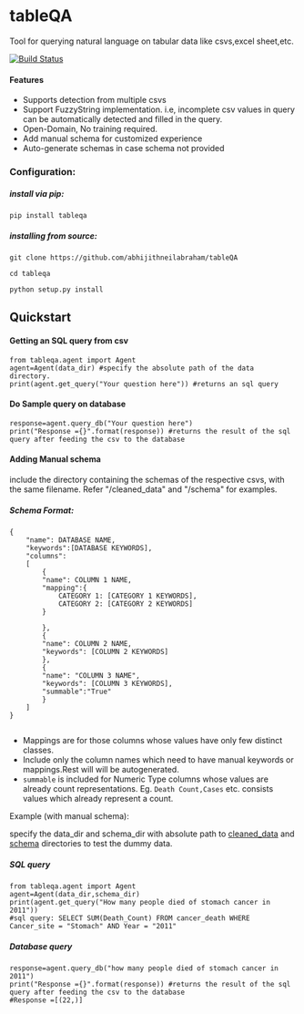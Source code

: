 # tableQA
Tool for querying natural language on tabular data like csvs,excel sheet,etc.

[![Build Status](https://travis-ci.com/abhijithneilabraham/tableQA.svg?branch=master)](https://travis-ci.com/abhijithneilabraham/tableQA)

#### Features    
* Supports detection from multiple csvs 
* Support FuzzyString implementation. i.e, incomplete csv values in query can be automatically detected and filled in the query.
* Open-Domain, No training required.
* Add manual schema for customized experience
* Auto-generate schemas in case schema not provided


### Configuration:

##### install via pip:   

```pip install tableqa```

##### installing from source:   

```git clone https://github.com/abhijithneilabraham/tableQA ```  

```cd tableqa```

```python setup.py install```

      
## Quickstart


#### Getting an SQL query from csv 

```
from tableqa.agent import Agent
agent=Agent(data_dir) #specify the absolute path of the data directory.
print(agent.get_query("Your question here")) #returns an sql query
```

#### Do Sample query on database
```
response=agent.query_db("Your question here")  
print("Response ={}".format(response)) #returns the result of the sql query after feeding the csv to the database
```


#### Adding Manual schema

include the directory containing the schemas of the respective csvs, with the same filename. Refer "/cleaned_data"  and "/schema" for examples.

##### Schema Format:
```
{
    "name": DATABASE NAME,
    "keywords":[DATABASE KEYWORDS],
    "columns":
    [
        {
        "name": COLUMN 1 NAME,
        "mapping":{
            CATEGORY 1: [CATEGORY 1 KEYWORDS],
            CATEGORY 2: [CATEGORY 2 KEYWORDS]
        }

        },
        {
        "name": COLUMN 2 NAME,
        "keywords": [COLUMN 2 KEYWORDS]
        },
        {
        "name": "COLUMN 3 NAME",
        "keywords": [COLUMN 3 KEYWORDS],
        "summable":"True"
        }
    ]
}
 
```
* Mappings are for those columns whose values have only few distinct classes.
* Include only the column names which need to have manual keywords or mappings.Rest will will be autogenerated.
* ```summable``` is included for Numeric Type columns whose values are already count representations. Eg. ```Death Count,Cases``` etc. consists values which already represent a count.



Example (with manual schema):    

specify the data_dir and schema_dir with absolute path to [cleaned_data](tableqa/cleaned_data) and [schema](tableqa/schema) directories to test the dummy data.

##### SQL query 
```
from tableqa.agent import Agent
agent=Agent(data_dir,schema_dir) 
print(agent.get_query("How many people died of stomach cancer in 2011")) 
#sql query: SELECT SUM(Death_Count) FROM cancer_death WHERE Cancer_site = "Stomach" AND Year = "2011" 
```


##### Database query

```
response=agent.query_db("how many people died of stomach cancer in 2011")
print("Response ={}".format(response)) #returns the result of the sql query after feeding the csv to the database
#Response =[(22,)]
```



